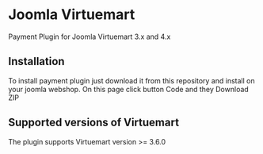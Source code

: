 # Joomla Virtuemart
Payment Plugin for Joomla Virtuemart 3.x  and 4.x
## Installation 
To install payment plugin just download it from this repository and 
install on your joomla webshop.
On this page click button Code and they Download ZIP

## Supported versions of Virtuemart
The plugin supports Virtuemart version >= 3.6.0
